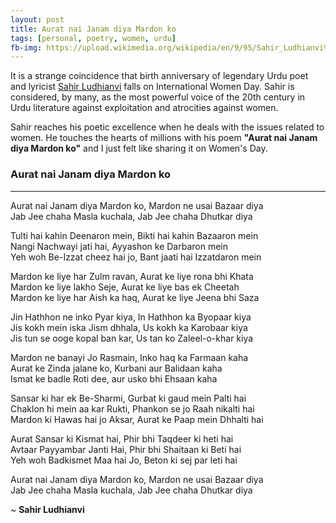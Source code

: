 ```yaml
---
layout: post
title: Aurat nai Janam diya Mardon ko
tags: [personal, poetry, women, urdu]  
fb-img: https://upload.wikimedia.org/wikipedia/en/9/95/Sahir_Ludhianvi%2C_%281921-80%29.jpg
---
```


It is a strange coincidence that birth anniversary of legendary Urdu poet and lyricist [Sahir Ludhianvi](https://en.wikipedia.org/wiki/Sahir_Ludhianvi) falls on International Women Day. Sahir is considered, by many, as the most powerful voice of the 20th century in Urdu literature against exploitation and atrocities against women.

Sahir reaches his poetic excellence when he deals with the issues related to women. He touches the hearts of millions with his poem **"Aurat nai Janam diya Mardon ko"** and I just felt like sharing it on Women's Day. 

### Aurat nai Janam diya Mardon ko  
---

Aurat nai Janam diya Mardon ko, Mardon ne usai Bazaar diya  
Jab Jee chaha Masla kuchala, Jab Jee chaha Dhutkar diya

Tulti hai kahin Deenaron mein, Bikti hai kahin Bazaaron mein  
Nangi Nachwayi jati hai, Ayyashon ke Darbaron mein  
Yeh woh Be-Izzat cheez hai jo, Bant jaati hai Izzatdaron mein 

Mardon ke liye har Zulm ravan, Aurat ke liye rona bhi Khata  
Mardon ke liye lakho Seje, Aurat ke liye bas ek Cheetah   
Mardon ke liye har Aish ka haq, Aurat ke liye Jeena bhi Saza

Jin Hathhon ne inko Pyar kiya, In Hathhon ka Byopaar kiya  
Jis kokh mein iska Jism dhhala, Us kokh ka Karobaar kiya  
Jis tun se ooge kopal ban kar, Us tan ko Zaleel-o-khar kiya

Mardon ne banayi Jo Rasmain, Inko haq ka Farmaan kaha  
Aurat ke Zinda jalane ko, Kurbani aur Balidaan kaha  
Ismat ke badle Roti dee, aur usko bhi Ehsaan kaha

Sansar ki har ek Be-Sharmi, Gurbat ki gaud mein Palti hai  
Chaklon hi mein aa kar Rukti, Phankon se jo Raah nikalti hai  
Mardon ki Hawas hai jo Aksar, Aurat ke Paap mein Dhhalti hai

Aurat Sansar ki Kismat hai, Phir bhi Taqdeer ki heti hai  
Avtaar Payyambar Janti Hai, Phir bhi Shaitaan ki Beti hai  
Yeh woh Badkismet Maa hai Jo, Beton ki sej par leti hai

Aurat nai Janam diya Mardon ko, Mardon ne usai Bazaar diya  
Jab Jee chaha Masla kuchala, Jab Jee chaha Dhutkar diya  

~ **Sahir Ludhianvi**
